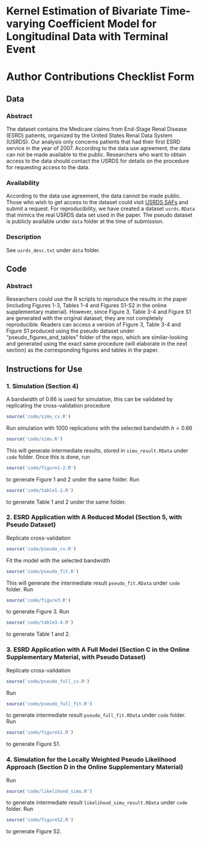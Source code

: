 # Kernel Estimation of Bivariate Time-varying Coefficient Model for Longitudinal Data with Terminal Event

# Author Contributions Checklist Form 

## Data

### Abstract

The dataset contains the Medicare claims from End-Stage Renal Disease (ESRD) patients, organized by the United States Renal Data System (USRDS). Our analysis only concerns patients that had their first ESRD service in the year of 2007. According to the data use agreement, the data can not be made available to the public. Researchers who want to obtain access to the data should contact the USRDS for details on the procedure for requesting access to the data.

### Availability

According to the data use agreement, the data cannot be made public. Those who wish to get access to the dataset could visit [USRDS SAFs](https://www.usrds.org/for-researchers/standard-analysis-files/) and submit a request. For reproducibility, we have created a dataset `usrds.RData` that mimics the real USRDS data set used in the paper. The pseudo dataset is publicly available under `data` folder at the time of submission.

### Description

See `usrds_desc.txt` under `data` folder.

## Code

### Abstract

Researchers could use the R scripts to reproduce the results in the paper (including Figures 1-3, Tables 1-4 and Figures S1-S2 in the online supplementary material). However, since Figure 3, Table 3-4 and Figure S1 are generated with the original dataset, they are not completely reproducible. Readers can access a version of Figure 3, Table 3-4 and Figure S1 produced using the pseudo dataset under “pseudo_figures_and_tables” folder of the repo, which are similar-looking and generated using the exact same procedure (will elaborate in the next section) as the corresponding figures and tables in the paper.

## Instructions for Use

### 1. Simulation (Section 4)

A bandwidth of 0.66 is used for simulation, this can be validated by replicating the cross-validation procedure

```r
source('code/simu_cv.R')
```

Run simulation with 1000 replications with the selected bandwidth $h=0.66$

```r
source('code/simu.R')
```

This will generate intermediate results, stored in `simu_result.RData` under `code` folder. Once this is done, run

```r
source('code/figure1-2.R')
```

to generate Figure 1 and 2 under the same folder. Run

```r
source('code/table1-2.R')
```

to generate Table 1 and 2 under the same folder.

### 2. ESRD Application with A Reduced Model (Section 5, with Pseudo Dataset)

Replicate cross-validation

```r
source('code/pseudo_cv.R')
```

Fit the model with the selected bandwidth

```r
source('code/pseudo_fit.R')
```

This will generate the intermediate result `pseudo_fit.RData` under `code` folder. Run

```r
source('code/figure3.R')
```

to generate Figure 3. Run

```r
source('code/table3-4.R')
```

to generate Table 1 and 2.

### 3. ESRD Application with A Full Model (Section C in the Online Supplementary Material, with Pseudo Dataset)

Replicate cross-validation

```r
source('code/pseudo_full_cv.R')
```

Run

```r
source('code/pseudo_full_fit.R')
```

to generate intermediate result `pseudo_full_fit.RData` under `code` folder. Run

```r
source('code/figureS1.R')
```

to generate Figure S1. 

### 4. Simulation for the Locally Weighted Pseudo Likelihood Approach (Section D in the Online Supplementary Material)

Run

```r
source('code/likelihood_simu.R')
```

to generate intermediate result `likelihood_simu_result.RData` under `code` folder. Run

```r
source('code/figureS2.R')
```

to generate Figure S2.
